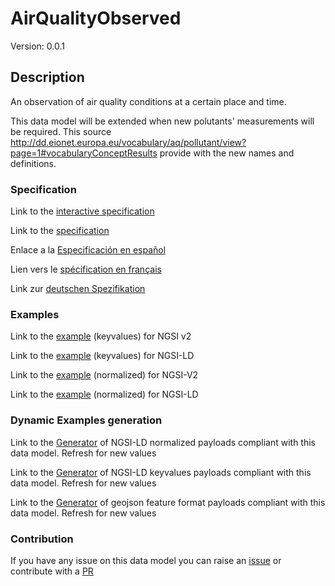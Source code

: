 # AirQualityObserved
Version: 0.0.1

## Description 

An observation of air quality conditions at a certain place and time.

This data model will be extended when new polutants' measurements will be required. This source http://dd.eionet.europa.eu/vocabulary/aq/pollutant/view?page=1#vocabularyConceptResults provide with the new names and definitions.
### Specification

Link to the [interactive specification](https://swagger.lab.fiware.org/?url=https://github.com/smart-data-models/dataModel.Environment/blob/master/AirQualityObserved/swagger.yaml)

Link to the [specification](https://github.com/smart-data-models/dataModel.Environment/blob/master/AirQualityObserved/doc/spec.md)

Enlace a la [Especificación en español](https://github.com/smart-data-models/dataModel.Environment/blob/master/AirQualityObserved/doc/spec_ES.md)

Lien vers le [spécification en français](https://github.com/smart-data-models/dataModel.Environment/blob/master/AirQualityObserved/doc/spec_FR.md)

Link zur [deutschen Spezifikation](https://github.com/smart-data-models/dataModel.Environment/blob/master/AirQualityObserved/doc/spec_DE.md)
### Examples

Link to the [example](https://github.com/smart-data-models/dataModel.Environment/blob/master/AirQualityObserved/examples/example.json) (keyvalues) for NGSI v2

Link to the [example](https://github.com/smart-data-models/dataModel.Environment/blob/master/AirQualityObserved/examples/example.jsonld) (keyvalues) for NGSI-LD

Link to the [example](https://github.com/smart-data-models/dataModel.Environment/blob/master/AirQualityObserved/examples/example-normalized.json) (normalized) for NGSI-V2

Link to the [example](https://github.com/smart-data-models/dataModel.Environment/blob/master/AirQualityObserved/examples/example-normalized.jsonld) (normalized) for NGSI-LD
### Dynamic Examples generation

Link to the [Generator](https://smartdatamodels.org/extra/ngsi-ld_generator.php?schemaUrl=https://raw.githubusercontent.com/smart-data-models/dataModel.Environment/master/AirQualityObserved/schema.json&email=info@smartdatamodels.org) of NGSI-LD normalized payloads compliant with this data model. Refresh for new values

Link to the [Generator](https://smartdatamodels.org/extra/ngsi-ld_generator_keyvalues.php?schemaUrl=https://raw.githubusercontent.com/smart-data-models/dataModel.Environment/master/AirQualityObserved/schema.json&email=info@smartdatamodels.org) of NGSI-LD keyvalues payloads compliant with this data model. Refresh for new values

Link to the [Generator](https://smartdatamodels.org/extra/geojson_features_generator_v1.0.php?schemaUrl=https://raw.githubusercontent.com/smart-data-models/dataModel.Environment/master/AirQualityObserved/schema.json&email=info@smartdatamodels.org) of geojson feature format payloads compliant with this data model. Refresh for new values
### Contribution

 If you have any issue on this data model you can raise an [issue](https://github.com/smart-data-models/dataModel.Environment/issues)  or contribute with a [PR](https://github.com/smart-data-models/dataModel.Environment/pulls)